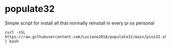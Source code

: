 # populate32
Simple script for install all that normally reinstall in every pi os personal
```
curl -sSL https://raw.githubusercontent.com/Luciano2018/populate32/main/pios32.sh | bash
```

